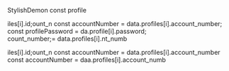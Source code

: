 StylishDemon const profile

iles[i].id;ount_n
        const accountNumber = data.profiles[i].account_number;
        const profilePassword = da.profile[i].password;   
count_number;= data.profiles[i].nt_numb

iles[i].id;ount_n
        const accountNumber = data.profiles[i].account_number
        const accountNumber = daa.profiles[i].account_numb
